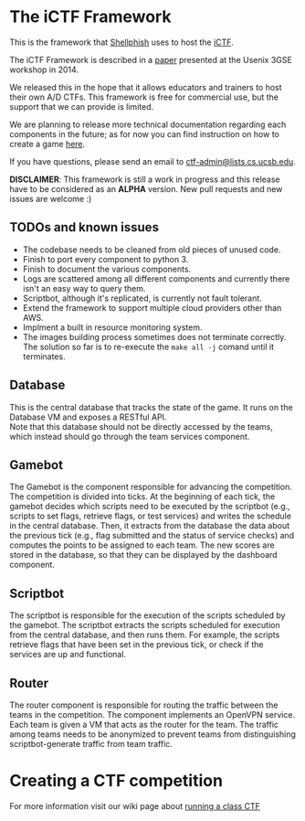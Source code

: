 # The iCTF Framework

This is the framework that [Shellphish](http://www.shellphish.net) uses to host the [iCTF](http://ictf.cs.ucsb.edu).

The iCTF Framework is described in a [paper](https://www.usenix.org/conference/3gse14/summit-program/presentation/vigna) presented at the Usenix 3GSE workshop in 2014. 

We released this in the hope that it allows educators and trainers to host their own A/D CTFs. 
This framework is free for commercial use, but the support that we can provide is limited.

We are planning to release more technical documentation regarding each components in the future; as for now you can find instruction on how to create a game [here](https://github.com/shellphish/ictf-framework/wiki/running-a-class-ctf). 

If you have questions, please send an email to ctf-admin@lists.cs.ucsb.edu. 

**DISCLAIMER**: This framework is still a work in progress and this release have to be considered as an **ALPHA** version. New pull requests and new issues are welcome :)

## TODOs and known issues

- The codebase needs to be cleaned from old pieces of unused code.
- Finish to port every component to python 3.
- Finish to document the various components.
- Logs are scattered among all different components and currently there isn't an easy way to query them.
- Scriptbot, although it's replicated, is currently not fault tolerant.
- Extend the framework to support multiple cloud providers other than AWS.
- Implment a built in resource monitoring system.
- The images building process sometimes does not terminate correctly. The solution so far is to re-execute the `make all -j` comand until it terminates.

## Database

This is the central database that tracks the state of the game. 
It runs on the Database VM and exposes a RESTful API.  
Note that this database should not be directly accessed by the teams, which instead should go through the team services component.   

## Gamebot

The Gamebot is the component responsible for advancing the competition. 
The competition is divided into ticks. 
At the beginning of each tick, the gamebot decides which scripts need to be executed by the scriptbot (e.g., scripts to set flags, retrieve flags, or test services) and writes the schedule in the central database. 
Then, it extracts from the database the data about the previous tick (e.g., flag submitted and the status of service checks) and computes the points to be assigned to each team. 
The new scores are stored in the database, so that they can be displayed by the dashboard component. 

## Scriptbot

The scriptbot is responsible for the execution of the scripts scheduled by the gamebot. 
The scriptbot extracts the scripts scheduled for execution from the central database, and then runs them. 
For example, the scripts retrieve flags that have been set in the previous tick, or check if the services are up and functional. 

## Router

The router component is responsible for routing the traffic between the teams in the competition. 
The component implements an OpenVPN service. Each team is given a VM that acts as the router for the team.
The traffic among teams needs to be anonymized to prevent teams from distinguishing scriptbot-generate traffic from team traffic.

# Creating a CTF competition

For more information visit our wiki page about [running a class CTF](https://github.com/shellphish/ictf-framework/wiki/running-a-class-ctf)

